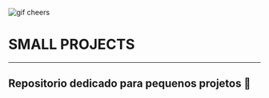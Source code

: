 ![gif cheers](https://user-images.githubusercontent.com/87773996/140402094-cc9861e5-e476-48a3-a4e1-abc534b7f16a.gif)
# **SMALL PROJECTS**
---
## **Repositorio dedicado para pequenos projetos** 🤙
